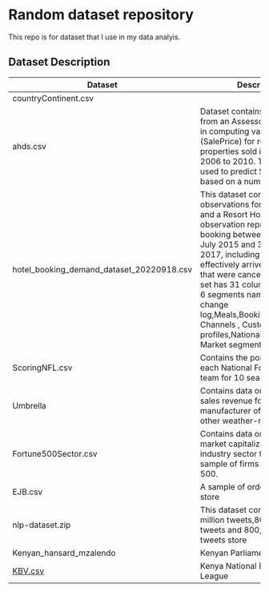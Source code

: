 # Random dataset repository

This repo is for dataset that I use in my data analyis.

## Dataset Description

| Dataset                                   | Description                                                                                                                                                                                                                                                                                                                                                                                                                         | Source                                                                                |
| ----------------------------------------- | ----------------------------------------------------------------------------------------------------------------------------------------------------------------------------------------------------------------------------------------------------------------------------------------------------------------------------------------------------------------------------------------------------------------------------------- | ------------------------------------------------------------------------------------- |
| countryContinent.csv                      |                                                                                                                                                                                                                                                                                                                                                                                                                                     | [Kaggle](https://www.kaggle.com/datasets/statchaitya/country-to-continent)            |
| ahds.csv                                  | Dataset contains information from an Assessor's Office used in computing value of home (SalePrice) for residential properties sold in Iowa from 2006 to 2010. The dataset is used to predict SalePrice based on a number of features                                                                                                                                                                                                | n/a                                                                                   |
| hotel_booking_demand_dataset_20220918.csv | This dataset contains 119,390 observations for a City Hotel and a Resort Hotel. Each observation represents a hotel booking between the 1st of July 2015 and 31st of August 2017, including booking that effectively arrived and booking that were canceled.The data set has 31 columns that cover 6 segments namely : Booking change log,Meals,Bookings,Distribution Channels , Customer profiles,Nationalities and Market segment | [Science Direct](https://www.sciencedirect.com/science/article/pii/S2352340918315191) |
| ScoringNFL.csv                            | Contains the points scored by each National Football League team for 10 seasons.                                                                                                                                                                                                                                                                                                                                                    |                                                                                       |
| Umbrella                                  | Contains data on the quarterly sales revenue for a manufacturer of umbrellas and other weather-resistant gear                                                                                                                                                                                                                                                                                                                       |                                                                                       |
| Fortune500Sector.csv                      | Contains data on the profits, market capitalizations, and industry sector for a recent sample of firms in the Fortune 500.                                                                                                                                                                                                                                                                                                          |                                                                                       |
| EJB.csv                                   | A sample of orders from a a store                                                                                                                                                                                                                                                                                                                                                                                                   |                                                                                       |
| nlp-dataset.zip                           | This dataset contains 1.5 million tweets,800,000 positive tweets and 800,000 negative tweets store                                                                                                                                                                                                                                                                                                                                  |                                                                                       |
|Kenyan_hansard_mzalendo| Kenyan Parliament Hansard | [Mzalendo](https://info.mzalendo.com/hansard/)
|[KBV.csv](./KBL.csv)| Kenya National Basketball League | |